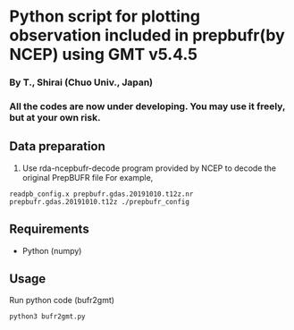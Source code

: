 # Python script for plotting observation included in prepbufr(by NCEP) using GMT v5.4.5
### By T., Shirai (Chuo Univ., Japan)
### All the codes are now under developing. You may use it freely, but at your own risk.

## Data preparation
1. Use rda-ncepbufr-decode program provided by NCEP to decode the original PrepBUFR file
For example, 
```
readpb_config.x prepbufr.gdas.20191010.t12z.nr prepbufr.gdas.20191010.t12z ./prepbufr_config
```

## Requirements
- Python (numpy)

## Usage
Run python code (bufr2gmt)
```
python3 bufr2gmt.py
```

